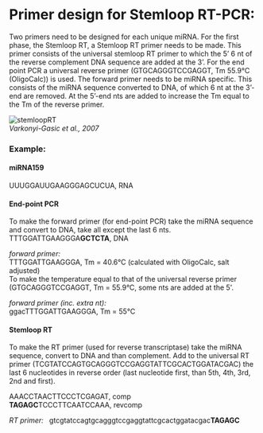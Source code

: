 # Primer design for Stemloop RT-PCR:
Two primers need to be designed for each unique miRNA. For the first phase, the Stemloop RT, a Stemloop RT primer 
needs to be made. This primer consists of the universal stemloop RT primer to which the 5’ 6 nt of the reverse complement DNA
sequence are added at the 3’.
For the end point PCR a universal reverse primer (GTGCAGGGTCCGAGGT, Tm 55.9&deg;C (OligoCalc)) is used. 
The forward primer needs to be miRNA specific. This consists of the miRNA sequence converted to DNA, 
of which 6 nt at the 3’-end are removed. At the 5’-end nts are added to increase the Tm equal to the Tm of the reverse primer.

![stemloopRT](https://www.ncbi.nlm.nih.gov/pmc/articles/PMC2225395/bin/1746-4811-3-12-1.jpg)<br/>
*Varkonyi-Gasic et al., 2007*<br/>

### Example:
#### miRNA159<br/>
UUUGGAUUGAAGGGAGCUCUA, RNA<br/>

#### End-point PCR
To make the forward primer (for end-point PCR) take the miRNA sequence and convert to DNA, take all except the last 6 nts.<br/>
TTTGGATTGAAGGGA**GCTCTA**, DNA<br/>

*forward primer:*<br/>
TTTGGATTGAAGGGA, Tm = 40.6&deg;C (calculated with OligoCalc, salt adjusted)<br/>
To make the temperature equal to that of the universal reverse primer (GTGCAGGGTCCGAGGT, Tm = 55.9&deg;C, some nts are added at the 5'.<br/>

*forward primer (inc. extra nt):*<br/>
ggacTTTGGATTGAAGGGA, Tm = 55&deg;C<br/>

#### Stemloop RT
To make the RT primer (used for reverse transcriptase) take the miRNA sequence, convert to DNA and than complement.
Add to the universal RT primer (TCGTATCCAGTGCAGGGTCCGAGGTATTCGCACTGGATACGAC) the last 6 nucleotides in reverse order (last nucleotide first, than 5th, 4th, 3rd, 2nd and first).

AAACCTAACTTCCCTCGAGAT, comp<br/>
**TAGAGC**TCCCTTCAATCCAAA, revcomp<br/>

*RT primer:*&nbsp;&nbsp;&nbsp;gtcgtatccagtgcagggtccgaggtattcgcactggatacgac**TAGAGC**


